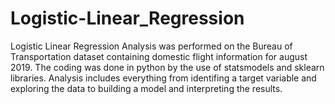 # Logistic-Linear_Regression
Logistic Linear Regression Analysis was performed on the Bureau of Transportation dataset containing domestic flight information for august 2019.
The coding was done in python by the use of statsmodels and sklearn libraries. Analysis includes everything from identifing a target variable and exploring the data to building a model and interpreting the results.
